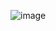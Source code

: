 ![image](https://github.com/MarcosEspinoza-9/js-curso-2/assets/70918015/60e44847-4b3c-488a-a22d-ded47482abc6)

